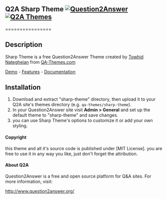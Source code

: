 ## Q2A Sharp Theme [![Question2Answer](http://qa-themes.com/files/q2a-logo.png)](http://www.question2answer.org/) [![Q2A Themes](http://qa-themes.com/files/qa-logo.jpg)](http://qa-themes.com/)
================
## Description
Sharp Theme is a free Question2Answer Theme created by [Towhid Nategheian](http://TowhidN.com) from [QA-Themes.com](http://QA-Themes.com)

[Demo](http://demo.qa-themes.com/sharp/) - [Features](http://qa-themes.com/shop/sharp-theme) - [Documentation](http://demo.qa-themes.com/sharp/documentation/)

## Installation

1. Download and extract "sharp-theme" directory, then upload it to your Q2A site's themes directory (e.g. `qa-themes/sharp-theme`).
2. In your Question2Answer site visit **Admin > General** and set up the default theme to "sharp-theme" and save changes.
3. you can use Sharp Theme's options to customize it or add your own styling.

#### Copyright

this theme and all it's source code is published under [MIT License]. you are free to use it in any way you like, just don't forget the attribution.

#### About Q2A

Question2Answer is a free and open source platform for Q&A sites. For more information, visit:

http://www.question2answer.org/

